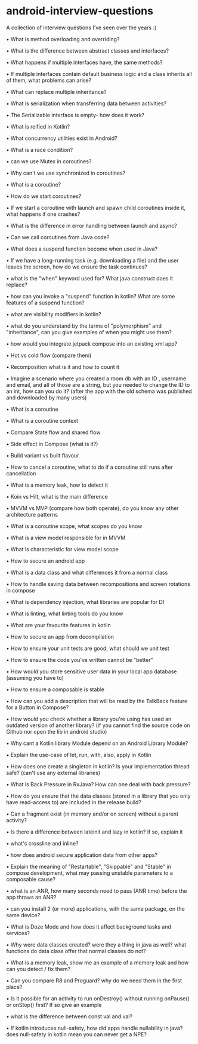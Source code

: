 # android-interview-questions
A collection of interview questions I've seen over the years :)

• What is method overloading and overriding?

• What is the difference between abstract classes and interfaces?

• What happens if multiple interfaces have, the same methods?

• If multiple interfaces contain default business logic and a class inherits all of them, what problems can arise?

• What can replace multiple inheritance?

• What is serialization when transferring data between activities?

• The Serializable interface is empty- how does it work?

• What is reified in Kotlin?

• What concurrency utilities exist in Android?

• What is a race condition?

• can we use Mutex in coroutines?

• Why can't we use synchronized in coroutines?

• What is a coroutine?

• How do we start coroutines?

• If we start a coroutine with launch and spawn child coroutines inside it, what happens if one crashes?

• What is the difference in error handling between launch and async?

• Can we call coroutines from Java code?

• What does a suspend function become when used in Java?

• If we have a long-running task (e.g. downloading a file) and the user leaves the screen, how do we ensure the task
continues?

• what is the "when" keyword used for? What java construct does it replace?

• how can you invoke a "suspend" function in kotlin? What are some features of a suspend function?

• what are visibility modifiers in kotlin?

• what do you understand by the terms of "polymorphism" and "inheritance", can you give examples of when you might use them?

• how would you integrate jetpack compose into an existing xml app?

• Hot vs cold flow (compare them)

• Recomposition what is it and how to count it

• Imagine a scenario where you created a room db with an ID , username and email, and all of those are a string, but you needed to change the ID to an int, how can you do it? (after the app with the old schema was published and downloaded by many users)

• What is a coroutine

• What is a coroutine context

• Compare State flow and shared flow

• Side effect in Compose (what is it?)

• Build variant vs built flavour

• How to cancel a coroutine, what to do if a coroutine still runs after cancellation

• What is a memory leak, how to detect it

• Koin vs Hilt, what is the main difference

• MVVM vs MVP (compare how both operate), do you know any other architecture patterns

• What is a coroutine scope, what scopes do you know

• What is a view model responsible for in MVVM

• What is characteristic for view model scope

• How to secure an android app

• What is a data class and what differences it from a normal class

• How to handle saving data between recompositions and screen rotations in compose

• What is dependency injection, what libraries are popular for DI

• What is linting, what linting tools do you know

• What are your favourite features in kotlin

• How to secure an app from decompilation

• How to ensure your unit tests are good, what should we unit test

• How to ensure the code you've written cannot be "better"

• How would you store sensitive user data in your local app database (assuming you have to)

• How to ensure a composable is stable

• How can you add a description that will be read by the TalkBack feature for a Button in Compose?

• How would you check whether a library you're using has used an outdated version of another library? (if you cannot find the source code on Github nor open the lib in android studio)

• Why cant a Kotlin library Module depend on an Android Library Module?

• Explain the use-case of let, run, with, also, apply in Kotlin

• How does one create a singleton in kotlin? Is your implementation thread safe? (can't use any external libraries)

• What is Back Pressure in RxJava? How can one deal with back pressure?

• How do you ensure that the data classes (stored in a library that you only have read-access to) are included in the release build?

• Can a fragment exist (in memory and/or on screen) without a parent activity? 

• Is there a difference between lateinit and lazy in kotlin? if so, explain it

• what's crossline and inline?

• how does android secure application data from other apps?

• Explain the meaning of "Restartable", "Skippable" and "Stable" in compose development, what may passing unstable parameters to a composable cause?

• what is an ANR, how many seconds need to pass (ANR time) before the app throws an ANR?

• can you install 2 (or more) applications, with the same package, on the same device?

• What is Doze Mode and how does it affect background tasks and services?

• Why were data classes created? were they a thing in java as well? what functions do data class offer that normal classes do not?

• What is a memory leak, show me an example of a memory leak and how can you detect / fix them?

• Can you compare R8 and Proguard? why do we need them in the first place?

• Is it possible for an activity to run onDestroy() without running onPause() or onStop() first? If so give an example

• what is the difference between const val and val?

• If kotlin introduces null-safety, how did apps handle nullability in java? does null-safety in kotlin mean you can never get a NPE?

